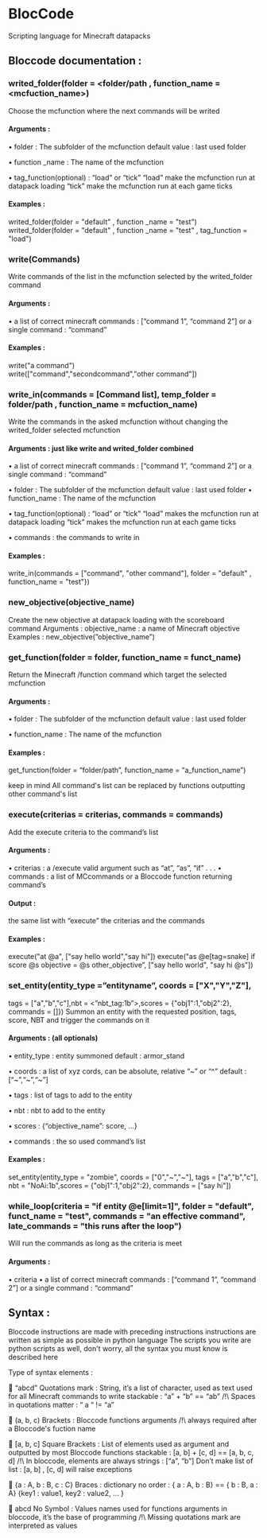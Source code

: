 # BlocCode
Scripting language for Minecraft datapacks

## Bloccode documentation :

### writed_folder(folder = <folder/path , function_name = <mcfuction_name>)
Choose the mcfunction where the next commands will be writed

#### Arguments :
•	folder : The subfolder of the mcfunction
 	default value : last used folder
 	
•	function _name : The name of the mcfunction
 	
•	tag_function(optional) : “load” or “tick”
“load” make the mcfunction run at datapack loading 
“tick”  make the mcfunction run at each game ticks
#### Examples :
writed_folder(folder = "default" , function _name = "test")     
writed_folder(folder = "default" , function _name = "test" , tag_function = "load")




### write(Commands)
Write commands of the list in the mcfunction selected by the writed_folder command

#### Arguments :	
•	a list of correct minecraft commands : 	[“command 1”, “command 2”]
or a single command : 			“command”

#### Examples :
write("a command")  
write(["command","secondcommand","other command"])




### write_in(commands = [Command list], temp_folder = folder/path , function_name = mcfuction_name)
Write the commands in the asked mcfunction without changing the writed_folder selected mcfunction

#### Arguments :	just like write and writed_folder combined
•	a list of correct minecraft commands : 	[“command 1”, “command 2”]
or a single command : 			“command”


•	folder : The subfolder of the mcfunction
 	default value : last used folder
•	function_name : The name of the mcfunction

•	tag_function(optional) : “load” or “tick”
 	 “load” makes the mcfunction run at datapack loading 
 	“tick”  makes the mcfunction run at each game ticks
 	
•	commands : the commands to write in


#### Examples :
write_in(commands = ["command", "other command"], folder = "default" , function_name = "test"})     




### new_objective(objective_name)
Create the new objective at datapack loading with the scoreboard command
Arguments : objective_name : a name of Minecraft objective
Examples :
new_objective(”objective_name”)




### get_function(folder = folder, function_name = funct_name)
Return the Minecraft /function command which target the selected mcfunction

#### Arguments :
•	folder : The subfolder of the mcfunction
 	default value : last used folder
 	
•	function_name : The name of the mcfunction


#### Examples :
get_function(folder = “folder/path”, function_name = “a_function_name”)

keep in mind All command's list can be replaced by functions outputting other command's list





### execute(criterias = criterias, commands = commands)
Add the execute criteria to the command’s list

#### Arguments :
•	criterias : a /execute valid argument such as “at”, “as”, “if” . . . 
•	commands : a list of MCcommands or a Bloccode function returning command’s

#### Output :
the same list with “execute” the criterias and the commands
#### Examples :
execute("at @a", ["say hello world","say hi"])
execute("as @e[tag=snake] if score @s objective = @s other_objective”, 
              ["say hello world", "say hi @s"])




### set_entity(entity_type =”entityname”, coords = ["X","Y","Z"],
tags = ["a","b","c"],nbt = <”nbt_tag:1b”>,scores = {"obj1":1,"obj2":2},            commands = [<Command list>]})
Summon an entity with the requested position, tags, score, NBT and trigger the commands on it
#### Arguments : (all optionals)
•	entity_type : 	entity summoned
 	default : armor_stand
 	
•	coords : 	a list of xyz cords, can be absolute, relative “~” or “^” 
 	default : [“~”,“~”,“~”]
 	
•	tags : 		list of tags to add to the entity

•	nbt :		nbt to add to the entity

•	scores : 	{“objective_name”: score, …}

•	commands :	the so used command’s list

#### Examples :
set_entity(entity_type = "zombie", coords = ["0","~","~"], tags = ["a","b","c"], 
           nbt = "NoAi:1b",scores = {"obj1":1,"obj2":2}, commands = ["say hi"])




### while_loop(criteria = "if entity @e[limit=1]", folder = "default", funct_name = "test", commands = "an effective command", late_commands = "this runs after the loop")
Will run the commands as long as the criteria is meet
#### Arguments :	
•	criteria
•	a list of correct minecraft commands : 	[“command 1”, “command 2”]
or a single command : 			“command”




## Syntax :

Bloccode instructions are made with preceding instructions
instructions are written as simple as possible in python language
The scripts you write are python scripts as well, don't worry, all the syntax you must know is described here

Type of syntax elements :

	“abcd” Quotations mark : 	String, it’s a list of character, used as text
 	used for all Minecraft commands to write
 	stackable : “a” + “b” == “ab”
 	/!\ Spaces in quotations matter : “ a “ != “a”
 	
	(a, b, c) Brackets : 			Bloccode functions arguments 
 	/!\ always required after a Bloccode's fuction name
 	
	[a, b, c] Square Brackets : 	List of elements 
 	used as argument and outputted by most Bloccode functions
 	stackable : [a, b] + [c, d] == [a, b, c, d]
 	/!\ In bloccode, elements are always strings : [“a”, “b”]
 	      Don’t make list of list : [a, b] , [c, d] will raise exceptions
 	
	{a : A, b : B, c : C} Braces :	dictionary
 	no order : { a : A, b : B} == { b : B, a : A}
 	{key1 : value1, key2 : value2, … }
 	
	abcd    No Symbol	:		Values names
 	used for functions arguments in bloccode, it’s the base of programming
 	/!\ Missing quotations mark are interpreted as values
